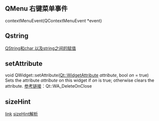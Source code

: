 ## QMenu 右键菜单事件
contextMenuEvent(QContextMenuEvent \*event)

## Qstring
[QString和char 以及string之间的赋值](https://blog.csdn.net/woxiaozhi/article/details/6175806)

## setAttribute
void QWidget::setAttribute([Qt::WidgetAttribute](http://../qtcore/qt.html) *attribute*, bool *on* = true)
Sets the attribute *attribute* on this widget if *on* is true; otherwise clears the attribute.
[参考链接](https://www.cnblogs.com/findumars/p/6201221.html)：Qt::WA_DeleteOnClose

## sizeHint
[link](https://blog.csdn.net/sunxiaopengsun/article/details/83068292)
[sizeHint解析](https://blog.csdn.net/qq_40732350/article/details/86703749)
